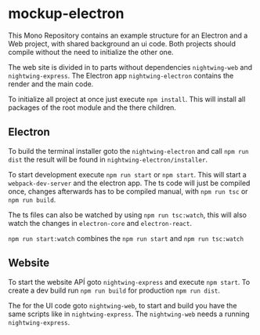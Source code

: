 # mockup-electron

This Mono Repository contains an example structure for an Electron 
and a Web project, with shared background an ui code. Both projects
should compile without the need to initialize the other one.

The web site is divided in to parts without dependencies 
`nightwing-web` and `nightwing-express`. The Electron app
`nightwing-electron` contains the render and the main code.

To initialize all project at once just execute `npm install`. This
will install all packages of the root module and the there children. 

## Electron 

To build the terminal installer goto the `nightwing-electron` and 
call `npm run dist` the result will be found in `nightwing-electron/installer`. 

To start development execute `npm run start` or `npm start`. This will 
start a `webpack-dev-server` and the electron app. The ts code will 
just be compiled once, changes afterwards has to be compiled manual,
with `npm run tsc` or `npm run build`. 

The ts files can also be watched by using `npm run tsc:watch`, this will also
watch the changes in `electron-core` and `electron-react`. 

`npm run start:watch` combines the `npm run start` and `npm run tsc:watch`


## Website

To start the website APÍ goto `nightwing-express` and execute `npm start`. To
create a dev build run `npm run build` for production `npm run dist`. 

The for the UI code goto `nightwing-web`, to start and build you have the 
same scripts like in `nightwing-express`.  The `nightwing-web` needs a 
running `nightwing-express`.
